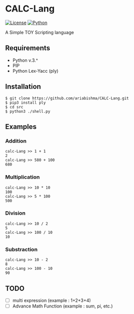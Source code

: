 # CALC-Lang
[![License](https://img.shields.io/badge/license-BSD--3--Clause-blue.svg)](https://opensource.org/licenses/BSD-3-Clause)
[![Python](https://img.shields.io/badge/Python-v.3.*-green.svg)](https://www.python.org/download/releases/3.0/)

A  Simple TOY Scripting language

## Requirements
- Python v.3.^
- PIP
- Python Lex-Yacc (ply)

## Installation
```
$ git clone https://github.com/ariabishma/CALC-Lang.git
$ pip3 install ply
$ cd src
$ python3 ./shell.py
```
## Examples

### Addition
```
calc-Lang >> 1 + 1
2
calc-Lang >> 580 + 100
680
```

### Multiplication
```
calc-Lang >> 10 * 10
100
calc-Lang >> 5 * 100
500
```

### Division
```
calc-Lang >> 10 / 2
5
calc-Lang >> 100 / 10
10
```

### Substraction
```
calc-Lang >> 10 - 2
8
calc-Lang >> 100 - 10
90
```

## TODO
- [ ] multi expression (example : 1+2+3+4)
- [ ] Advance Math Function (example : sum, pi, etc.)
